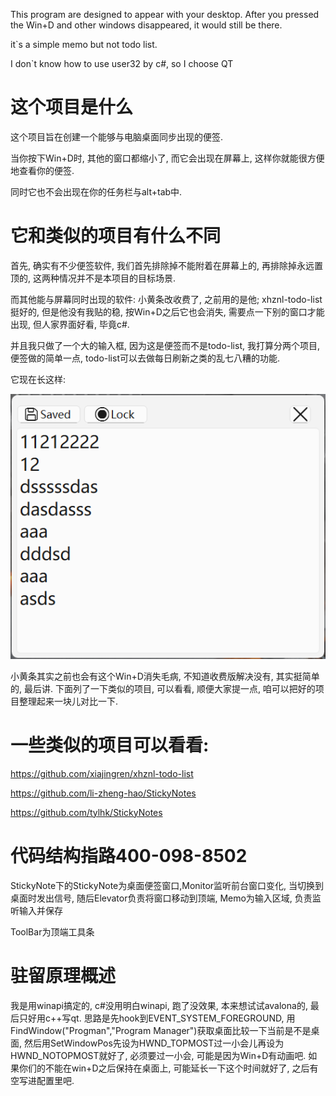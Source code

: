 This program are designed to appear with your desktop. After you pressed the Win+D and other windows disappeared, it would still be there.

it`s a simple memo but not todo list.

I don\`t know how to use user32 by c#, so I choose QT



# 这个项目是什么

这个项目旨在创建一个能够与电脑桌面同步出现的便签. 

当你按下Win+D时, 其他的窗口都缩小了, 而它会出现在屏幕上, 这样你就能很方便地查看你的便签. 

同时它也不会出现在你的任务栏与alt+tab中.

# 它和类似的项目有什么不同

首先, 确实有不少便签软件, 我们首先排除掉不能附着在屏幕上的, 再排除掉永远置顶的, 这两种情况并不是本项目的目标场景. 

而其他能与屏幕同时出现的软件: 小黄条改收费了, 之前用的是他; xhznl-todo-list 挺好的, 但是他没有我贴的稳, 按Win+D之后它也会消失, 需要点一下别的窗口才能出现, 但人家界面好看, 毕竟c#. 

并且我只做了一个大的输入框, 因为这是便签而不是todo-list, 我打算分两个项目, 便签做的简单一点, todo-list可以去做每日刷新之类的乱七八糟的功能.

它现在长这样:

![QQ截图20250401132551](./assets/QQ截图20250401132551.png)

小黄条其实之前也会有这个Win+D消失毛病, 不知道收费版解决没有, 其实挺简单的, 最后讲. 下面列了一下类似的项目, 可以看看, 顺便大家提一点, 咱可以把好的项目整理起来一块儿对比一下.

# 一些类似的项目可以看看:

https://github.com/xiajingren/xhznl-todo-list

https://github.com/li-zheng-hao/StickyNotes

https://github.com/tylhk/StickyNotes

# 代码结构指路400-098-8502

StickyNote下的StickyNote为桌面便签窗口,Monitor监听前台窗口变化, 当切换到桌面时发出信号, 随后Elevator负责将窗口移动到顶端, Memo为输入区域, 负责监听输入并保存

ToolBar为顶端工具条



# 驻留原理概述

我是用winapi搞定的, c#没用明白winapi, 跑了没效果, 本来想试试avalona的, 最后只好用c++写qt. 思路是先hook到EVENT_SYSTEM_FOREGROUND, 用FindWindow("Progman","Program Manager")获取桌面比较一下当前是不是桌面, 然后用SetWindowPos先设为HWND_TOPMOST过一小会儿再设为HWND_NOTOPMOST就好了, 必须要过一小会, 可能是因为Win+D有动画吧. 如果你们的不能在win+D之后保持在桌面上, 可能延长一下这个时间就好了, 之后有空写进配置里吧.